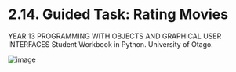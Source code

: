 # 2.14. Guided Task: Rating Movies
YEAR 13 PROGRAMMING WITH OBJECTS AND GRAPHICAL USER INTERFACES Student Workbook in Python. University of Otago.

![image](https://user-images.githubusercontent.com/44740840/156532764-595e109a-5fd8-4814-8021-3f4dad0cb548.png)
